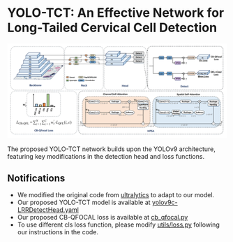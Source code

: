 # YOLO-TCT: An Effective Network for Long-Tailed Cervical Cell Detection

![Overview of YOLO-TCT](imgs/model.png)

The proposed YOLO-TCT network builds upon the YOLOv9 architecture, featuring key modifications in the detection head and loss functions.

## Notifications

- We modified the original code from [ultralytics](https://github.com/ultralytics/ultralytics) to adapt to our model. 
- Our proposed YOLO-TCT model is available at [yolov9c-LRRDetectHead.yaml](ultralytics\ultralytics\cfg\models\v9\yolov9c-LRRDetectHead.yaml)
- Our proposed CB-QFOCAL loss is available at [cb_qfocal.py](ultralytics\ultralytics\utils\custom_loss\cb_qfocal.py)
- To use different cls loss function, please modify [utils/loss.py](ultralytics\ultralytics\utils\loss.py) following our instructions in the code.